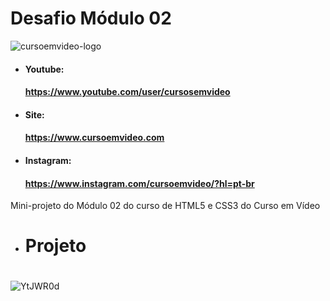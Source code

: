 # Desafio Módulo 02
  ![cursoemvideo-logo](https://user-images.githubusercontent.com/62958588/129761363-8a2bc45b-bfce-40f9-8bf5-a04bcf3c7d23.png)
 * #### Youtube: <h4> https://www.youtube.com/user/cursosemvideo
 * #### Site: <h4> https://www.cursoemvideo.com
 * #### Instagram: <h4> https://www.instagram.com/cursoemvideo/?hl=pt-br
Mini-projeto do Módulo 02 do curso de HTML5 e CSS3 do Curso em Vídeo
* # Projeto <h1>
![YtJWR0d](https://user-images.githubusercontent.com/62958588/129760831-1ff45d09-c8b2-4d1a-8b0b-89a2d6b0cea5.png)
